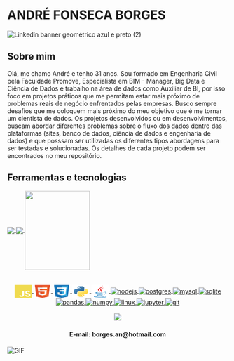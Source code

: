 # ANDRÉ FONSECA BORGES
![Linkedin banner geométrico azul  e preto (2)](https://user-images.githubusercontent.com/82332461/177055278-7f250ab8-4f38-4074-a2dc-03022474e0fa.png)



## Sobre mim

Olá, me chamo André e tenho 31 anos. Sou formado em Engenharia Civil pela Faculdade Promove, Especialista em BIM - Manager, Big Data e Ciência de Dados e trabalho na área de dados como Auxiliar de BI, por isso foco em projetos práticos que me permitam estar mais próximo de problemas reais de negócio enfrentados pelas empresas. Busco sempre desafios que me coloquem mais próximo do meu objetivo que é me tornar um cientista de dados. Os projetos desenvolvidos ou em desenvolvimentos, buscam abordar diferentes problemas sobre o fluxo dos dados dentro das plataformas (sites, banco de dados, ciência de dados e engenharia de dados) e que posssam ser utilizadas os diferentes tipos abordagens para ser testadas e solucionadas. Os detalhes de cada projeto podem ser encontrados no meu repositório.

## Ferramentas e tecnologias
 

<div>
  <a href="https://github.com/borges">
  <img height="180em"   align="center" src="https://github-readme-stats.vercel.app/api?username=borgesds&show_icons=true&theme=react&include_all_commits=true&count_private=true"/>
  <img height="180em"  align="center" src="https://github-readme-stats.vercel.app/api/top-langs/?username=borgesds&layout=compact&langs_count=7&theme=react" />

  <img align="center" width="148" height="180" src="https://media1.tenor.com/images/68e8337fb4eb7e40645d832c64762a8b/tenor.gif?itemid=19443613">
</div>
 <br>
<div  align="center"> 
  <div style="display: inline_block"><br>
  <img align="center" alt="Rafa-Js" height="30" width="40" src="https://raw.githubusercontent.com/devicons/devicon/master/icons/javascript/javascript-plain.svg">
  <img align="center" alt="HTML" height="30" width="40" src="https://raw.githubusercontent.com/devicons/devicon/master/icons/html5/html5-original.svg">
  <img align="center" alt="CSS" height="30" width="40" src="https://raw.githubusercontent.com/devicons/devicon/master/icons/css3/css3-original.svg">
  <img align="center" alt="Python" height="30" width="40" src="https://raw.githubusercontent.com/devicons/devicon/master/icons/python/python-original.svg">
  <img align="center" alt="java" height="30" width="40" src="https://raw.githubusercontent.com/devicons/devicon/master/icons/java/java-original.svg">
  <img align="center" alt="nodejs" height="30" width="40" src="https://www.vectorlogo.zone/logos/nodejs/nodejs-icon.svg">
  <img align="center" alt="postgres" height="30" width="40" src="https://www.vectorlogo.zone/logos/postgresql/postgresql-icon.svg">
  <img align="center" alt="mysql" height="30" width="40" src="https://www.vectorlogo.zone/logos/mysql/mysql-official.svg">
  <img align="center" alt="sqlite" height="30" width="40" src="https://www.vectorlogo.zone/logos/sqlite/sqlite-ar21.svg">
  <img align="center" alt="pandas" height="30" width="40" src="[https://pandas.pydata.org/static/img/pandas.svg](https://i.redd.it/c6h7rok9c2v31.jpg)">
  <img align="center" alt="numpy" height="30" width="40" src="[https://upload.wikimedia.org/wikipedia/commons/d/d9/Node.js_logo.svg](https://www.vectorlogo.zone/logos/numpy/numpy-ar21.svg)">
  <img align="center" alt="linux" height="30" width="40" src="[https://upload.wikimedia.org/wikipedia/commons/d/d9/Node.js_logo.svg](https://www.vectorlogo.zone/logos/linux/linux-icon.svg)">
  <img align="center" alt="jupyter" height="30" width="40" src="[https://upload.wikimedia.org/wikipedia/commons/d/d9/Node.js_logo.svg](https://www.vectorlogo.zone/logos/jupyter/jupyter-ar21.svg)">
  <img align="center" alt="git" height="30" width="40" src="h[ttps://upload.wikimedia.org/wikipedia/commons/d/d9/Node.js_logo.svg](https://www.vectorlogo.zone/logos/git-scm/git-scm-icon.svg)">
  
    
</div>
  <br>
  <a href="https://www.linkedin.com/in/andreborgesds/" target="_blank"><img src="https://img.shields.io/badge/-LinkedIn-%230077B5?style=for-the-badge&logo=linkedin&logoColor=white" target="_blank"></a> 
 
 <h4>E-mail: borges.an@hotmail.com</h4>
</div>

 <img align="center" alt="GIF" src="https://github.com/abhisheknaiidu/abhisheknaiidu/blob/master/code.gif?raw=true" width="1000" height="400" />
